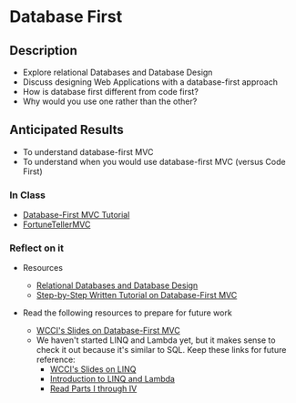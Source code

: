 # Database First
## Description
  - Explore relational Databases and Database Design
  - Discuss designing Web Applications with a database-first approach
  - How is database first different from code first?
  - Why would you use one rather than the other?
## Anticipated Results 
 - To understand database-first MVC
 - To understand when you would use database-first MVC (versus Code First)

### In Class
 - [Database-First MVC Tutorial](https://youtu.be/BeZdeWmW-4Q)
 - [FortuneTellerMVC](FortuneTellerMVC/)
 
### Reflect on it
- Resources
  - [Relational Databases and Database Design](https://docs.google.com/presentation/d/1C22bQhknL34QW85iaMa5mumTprDXnzk279ErWFOo45I/edit#slide=id.p)
  - [Step-by-Step Written Tutorial on Database-First MVC](https://docs.microsoft.com/en-us/aspnet/mvc/overview/getting-started/database-first-development/creating-the-web-application)

 - Read the following resources to prepare for future work
   - [WCCI's Slides on Database-First MVC](https://docs.google.com/presentation/d/1YXyj5DEUwVsxPYez5UqyNPInWFVPbzXGn5GLcTyTIZc/edit?usp=sharing)
   - We haven't started LINQ and Lambda yet, but it makes sense to check it out because it's similar to SQL. Keep these links for future reference:
     - [WCCI's Slides on LINQ](https://docs.google.com/a/wecancodeit.org/presentation/d/1bIPsm1LCUeOloRoVgdgAu04snxhz-qWKHRTCEk1mclQ/edit?usp=sharing)
     - [Introduction to LINQ and Lambda](http://www.codefoster.com/linqlambda/)
     - [Read Parts I through IV](http://codetunnel.com/introduction-to-linq-part-i-delegates/)
